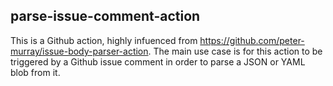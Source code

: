 ## parse-issue-comment-action

This is a Github action, highly infuenced from https://github.com/peter-murray/issue-body-parser-action. The main use case 
is for this action to be triggered by a Github issue comment in order to parse a JSON or YAML blob from it. 
